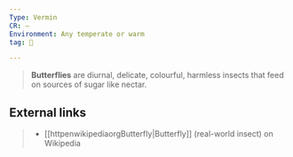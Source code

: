 ```yaml
---
Type: Vermin
CR: —
Environment: Any temperate or warm
tag: 👹

---
```


> **Butterflies** are diurnal, delicate, colourful, harmless insects that feed on sources of sugar like nectar.




## External links

> - [[httpenwikipediaorgButterfly|Butterfly]] (real-world insect) on Wikipedia




